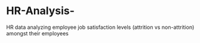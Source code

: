# HR-Analysis-
HR data analyzing employee job satisfaction levels (attrition vs non-attrition) amongst their employees
